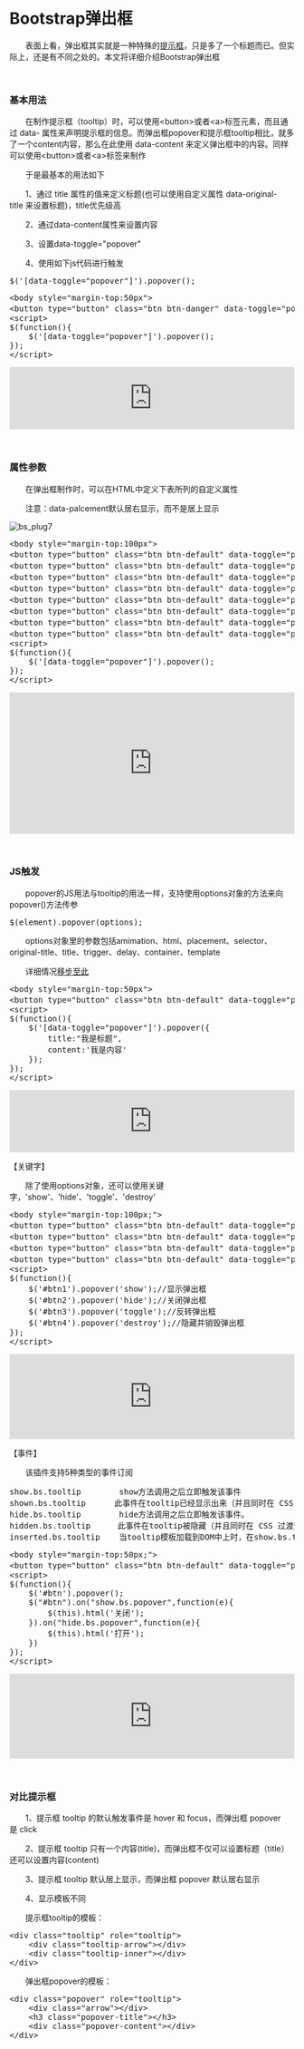 # Bootstrap弹出框

&emsp;&emsp;表面上看，弹出框其实就是一种特殊的[提示框](http://www.cnblogs.com/xiaohuochai/p/7147288.html)，只是多了一个标题而已。但实际上，还是有不同之处的。本文将详细介绍Bootstrap弹出框

&nbsp;

### 基本用法

&emsp;&emsp;在制作提示框（tooltip）时，可以使用&lt;button&gt;或者&lt;a&gt;标签元素，而且通过 data- 属性来声明提示框的信息。而弹出框popover和提示框tooltip相比，就多了一个content内容，那么在此使用 data-content 来定义弹出框中的内容。同样可以使用&lt;button&gt;或者&lt;a&gt;标签来制作

&emsp;&emsp;于是最基本的用法如下

&emsp;&emsp;1、通过&nbsp;title&nbsp;属性的值来定义标题(也可以使用自定义属性&nbsp;data-original-title&nbsp;来设置标题)，title优先级高

&emsp;&emsp;2、通过data-content属性来设置内容

&emsp;&emsp;3、设置data-toggle="popover"

&emsp;&emsp;4、使用如下js代码进行触发

<div>
<pre>$('[data-toggle="popover"]').popover();</pre>
</div>
<div>
<pre>&lt;body style="margin-top:50px"&gt;
&lt;button type="button" class="btn btn-danger" data-toggle="popover" title="标题" data-content="我是内容"&gt;点我弹出/隐藏弹出框&lt;/button&gt;
&lt;script&gt;
$(function(){
    $('[data-toggle="popover"]').popover();
});    
&lt;/script&gt;</pre>
</div>

<iframe style="width: 100%; height: 110px;" src="https://demo.xiaohuochai.site/bootstrap/popover/p1.html" frameborder="0" width="320" height="240"></iframe>

&nbsp;

### 属性参数

&emsp;&emsp;在弹出框制作时，可以在HTML中定义下表所列的自定义属性

&emsp;&emsp;注意：data-palcement默认居右显示，而不是居上显示

![bs_plug7](https://pic.xiaohuochai.site/blog/bs_plug7.jpg)

<div>
<pre>&lt;body style="margin-top:100px"&gt;
&lt;button type="button" class="btn btn-default" data-toggle="popover" data-placement="top" title="标题" data-content="上侧" &gt;上侧&lt;/button&gt;
&lt;button type="button" class="btn btn-default" data-toggle="popover" data-placement="bottom" title="标题" data-content="下侧" &gt;下侧&lt;/button&gt;
&lt;button type="button" class="btn btn-default" data-toggle="popover" title="标题" data-content="无动画" data-animation="false" &gt;无动画&lt;/button&gt;
&lt;button type="button" class="btn btn-default" data-toggle="popover" title="标题" data-content="有动画" &gt;有动画&lt;/button&gt;
&lt;button type="button" class="btn btn-default" data-toggle="popover" title="标题" data-content="hover触发" data-trigger="hover"&gt;hover触发&lt;/button&gt;
&lt;button type="button" class="btn btn-default" data-toggle="popover" title="标题" data-content="click触发" data-trigger="click"&gt;click触发&lt;/button&gt;
&lt;button type="button" class="btn btn-default" data-toggle="popover" title="标题" data-content="不延迟"&gt;不延迟&lt;/button&gt;
&lt;button type="button" class="btn btn-default" data-toggle="popover" title="标题" data-content="延迟500ms" data-delay="500"&gt;延迟500ms&lt;/button&gt;
&lt;script&gt;
$(function(){
    $('[data-toggle="popover"]').popover();
});    
&lt;/script&gt;</pre>
</div>

<iframe style="width: 100%; height: 250px;" src="https://demo.xiaohuochai.site/bootstrap/popover/p2.html" frameborder="0" width="320" height="240"></iframe>

&nbsp;

### JS触发

&emsp;&emsp;popover的JS用法与tooltip的用法一样，支持使用options对象的方法来向popover()方法传参

<div>
<pre>$(element).popover(options);</pre>
</div>

&emsp;&emsp;options对象里的参数包括amimation、html、placement、selector、original-title、title、trigger、delay、container、template

&emsp;&emsp;详细情况[移步至此](http://www.cnblogs.com/xiaohuochai/p/7147288.html#anchor3)

<div>
<pre>&lt;body style="margin-top:50px"&gt;
&lt;button type="button" class="btn btn-default" data-toggle="popover" &gt;按钮&lt;/button&gt;
&lt;script&gt;
$(function(){
    $('[data-toggle="popover"]').popover({
        title:"我是标题",
        content:'我是内容'
    });
});    
&lt;/script&gt;</pre>
</div>

<iframe style="width: 100%; height: 110px;" src="https://demo.xiaohuochai.site/bootstrap/popover/p3.html" frameborder="0" width="320" height="240"></iframe>

【关键字】

&emsp;&emsp;除了使用options对象，还可以使用关键字，'show'、'hide'、'toggle'、'destroy'

<div>
<pre>&lt;body style="margin-top:100px;"&gt;
&lt;button type="button" class="btn btn-default" data-toggle="popover" data-placement="top" title="标题" data-content="内容" id="btn1"&gt;按钮1&lt;/button&gt;
&lt;button type="button" class="btn btn-default" data-toggle="popover" data-placement="top" title="标题" data-content="内容"  id="btn2"&gt;按钮2&lt;/button&gt;
&lt;button type="button" class="btn btn-default" data-toggle="popover" data-placement="top" title="标题" data-content="内容"  id="btn3"&gt;按钮3&lt;/button&gt;
&lt;button type="button" class="btn btn-default" data-toggle="popover" data-placement="top" title="标题" data-content="内容"  id="btn4"&gt;按钮4&lt;/button&gt;
&lt;script&gt;
$(function(){
    $('#btn1').popover('show');//显示弹出框
    $('#btn2').popover('hide');//关闭弹出框
    $('#btn3').popover('toggle');//反转弹出框
    $('#btn4').popover('destroy');//隐藏并销毁弹出框
});    
&lt;/script&gt;</pre>
</div>

<iframe style="width: 100%; height: 150px;" src="https://demo.xiaohuochai.site/bootstrap/popover/p4.html" frameborder="0" width="320" height="240"></iframe>

【事件】

&emsp;&emsp;该插件支持5种类型的事件订阅

<div>
<pre>show.bs.tooltip        show方法调用之后立即触发该事件
shown.bs.tooltip   &emsp;&emsp; 此事件在tooltip已经显示出来（并且同时在 CSS 过渡效果完成）之后被触发
hide.bs.tooltip        hide方法调用之后立即触发该事件。
hidden.bs.tooltip    　此事件在tooltip被隐藏（并且同时在 CSS 过渡效果完成）之后被触发
inserted.bs.tooltip    当tooltip模板加载到DOM中上时，在show.bs.tooltip触发后，触发该事件</pre>
</div>
<div>
<pre>&lt;body style="margin-top:50px;"&gt;
&lt;button type="button" class="btn btn-default" data-toggle="popover" data-placement="right" title="标题" data-content="内容" id="btn"&gt;按钮&lt;/button&gt;
&lt;script&gt;
$(function(){
    $('#btn').popover();
    $("#btn").on("show.bs.popover",function(e){
        $(this).html('关闭');    
    }).on("hide.bs.popover",function(e){
        $(this).html('打开');
    })
});    
&lt;/script&gt;</pre>
</div>

<iframe style="width: 100%; height: 150px;" src="https://demo.xiaohuochai.site/bootstrap/popover/p5.html" frameborder="0" width="320" height="240"></iframe>

&nbsp;

### 对比提示框

&emsp;&emsp;1、提示框 tooltip 的默认触发事件是&nbsp;hover&nbsp;和&nbsp;focus，而弹出框 popover 是&nbsp;click

&emsp;&emsp;2、提示框 tooltip 只有一个内容(title)，而弹出框不仅可以设置标题（title）还可以设置内容(content)

&emsp;&emsp;3、提示框 tooltip 默认居上显示，而弹出框 popover 默认居右显示

&emsp;&emsp;4、显示模板不同

&emsp;&emsp;提示框tooltip的模板：

<div>
<pre>&lt;div class="tooltip" role="tooltip"&gt;
    &lt;div class="tooltip-arrow"&gt;&lt;/div&gt;
    &lt;div class="tooltip-inner"&gt;&lt;/div&gt;
&lt;/div&gt;</pre>
</div>

&emsp;&emsp;弹出框popover的模板：

<div>
<pre>&lt;div class="popover" role="tooltip"&gt;
    &lt;div class="arrow"&gt;&lt;/div&gt;
    &lt;h3 class="popover-title"&gt;&lt;/h3&gt;
    &lt;div class="popover-content"&gt;&lt;/div&gt;
&lt;/div&gt;</pre>
</div>

